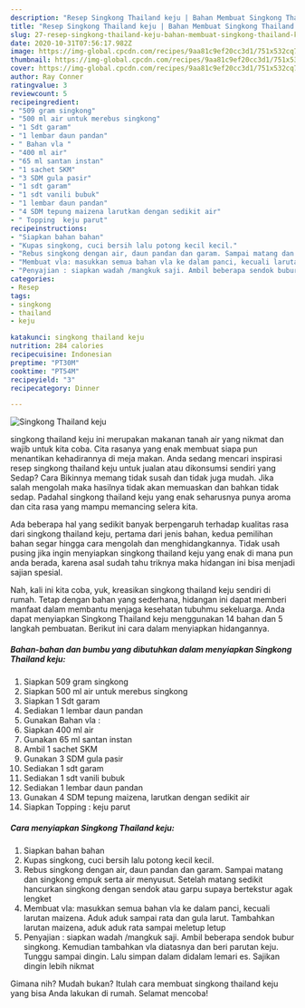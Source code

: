 ```yaml
---
description: "Resep Singkong Thailand keju | Bahan Membuat Singkong Thailand keju Yang Lezat"
title: "Resep Singkong Thailand keju | Bahan Membuat Singkong Thailand keju Yang Lezat"
slug: 27-resep-singkong-thailand-keju-bahan-membuat-singkong-thailand-keju-yang-lezat
date: 2020-10-31T07:56:17.982Z
image: https://img-global.cpcdn.com/recipes/9aa81c9ef20cc3d1/751x532cq70/singkong-thailand-keju-foto-resep-utama.jpg
thumbnail: https://img-global.cpcdn.com/recipes/9aa81c9ef20cc3d1/751x532cq70/singkong-thailand-keju-foto-resep-utama.jpg
cover: https://img-global.cpcdn.com/recipes/9aa81c9ef20cc3d1/751x532cq70/singkong-thailand-keju-foto-resep-utama.jpg
author: Ray Conner
ratingvalue: 3
reviewcount: 5
recipeingredient:
- "509 gram singkong"
- "500 ml air untuk merebus singkong"
- "1 Sdt garam"
- "1 lembar daun pandan"
- " Bahan vla "
- "400 ml air"
- "65 ml santan instan"
- "1 sachet SKM"
- "3 SDM gula pasir"
- "1 sdt garam"
- "1 sdt vanili bubuk"
- "1 lembar daun pandan"
- "4 SDM tepung maizena larutkan dengan sedikit air"
- " Topping  keju parut"
recipeinstructions:
- "Siapkan bahan bahan"
- "Kupas singkong, cuci bersih lalu potong kecil kecil."
- "Rebus singkong dengan air, daun pandan dan garam. Sampai matang dan singkong empuk serta air menyusut. Setelah matang sedikit hancurkan singkong dengan sendok atau garpu supaya bertekstur agak lengket"
- "Membuat vla: masukkan semua bahan vla ke dalam panci, kecuali larutan maizena. Aduk aduk sampai rata dan gula larut. Tambahkan larutan maizena, aduk aduk rata sampai meletup letup"
- "Penyajian : siapkan wadah /mangkuk saji. Ambil beberapa sendok bubur singkong. Kemudian tambahkan vla diatasnya dan beri parutan keju. Tunggu sampai dingin. Lalu simpan dalam didalam lemari es. Sajikan dingin lebih nikmat"
categories:
- Resep
tags:
- singkong
- thailand
- keju

katakunci: singkong thailand keju 
nutrition: 284 calories
recipecuisine: Indonesian
preptime: "PT30M"
cooktime: "PT54M"
recipeyield: "3"
recipecategory: Dinner

---
```



![Singkong Thailand keju](https://img-global.cpcdn.com/recipes/9aa81c9ef20cc3d1/751x532cq70/singkong-thailand-keju-foto-resep-utama.jpg)


singkong thailand keju ini merupakan makanan tanah air yang nikmat dan wajib untuk kita coba. Cita rasanya yang enak membuat siapa pun menantikan kehadirannya di meja makan.
Anda sedang mencari inspirasi resep singkong thailand keju untuk jualan atau dikonsumsi sendiri yang Sedap? Cara Bikinnya memang tidak susah dan tidak juga mudah. Jika salah mengolah maka hasilnya tidak akan memuaskan dan bahkan tidak sedap. Padahal singkong thailand keju yang enak seharusnya punya aroma dan cita rasa yang mampu memancing selera kita.



Ada beberapa hal yang sedikit banyak berpengaruh terhadap kualitas rasa dari singkong thailand keju, pertama dari jenis bahan, kedua pemilihan bahan segar hingga cara mengolah dan menghidangkannya. Tidak usah pusing jika ingin menyiapkan singkong thailand keju yang enak di mana pun anda berada, karena asal sudah tahu triknya maka hidangan ini bisa menjadi sajian spesial.


Nah, kali ini kita coba, yuk, kreasikan singkong thailand keju sendiri di rumah. Tetap dengan bahan yang sederhana, hidangan ini dapat memberi manfaat dalam membantu menjaga kesehatan tubuhmu sekeluarga. Anda dapat menyiapkan Singkong Thailand keju menggunakan 14 bahan dan 5 langkah pembuatan. Berikut ini cara dalam menyiapkan hidangannya.

<!--inarticleads1-->

##### Bahan-bahan dan bumbu yang dibutuhkan dalam menyiapkan Singkong Thailand keju:

1. Siapkan 509 gram singkong
1. Siapkan 500 ml air untuk merebus singkong
1. Siapkan 1 Sdt garam
1. Sediakan 1 lembar daun pandan
1. Gunakan  Bahan vla :
1. Siapkan 400 ml air
1. Gunakan 65 ml santan instan
1. Ambil 1 sachet SKM
1. Gunakan 3 SDM gula pasir
1. Sediakan 1 sdt garam
1. Sediakan 1 sdt vanili bubuk
1. Sediakan 1 lembar daun pandan
1. Gunakan 4 SDM tepung maizena, larutkan dengan sedikit air
1. Siapkan  Topping : keju parut




<!--inarticleads2-->

##### Cara menyiapkan Singkong Thailand keju:

1. Siapkan bahan bahan
1. Kupas singkong, cuci bersih lalu potong kecil kecil.
1. Rebus singkong dengan air, daun pandan dan garam. Sampai matang dan singkong empuk serta air menyusut. Setelah matang sedikit hancurkan singkong dengan sendok atau garpu supaya bertekstur agak lengket
1. Membuat vla: masukkan semua bahan vla ke dalam panci, kecuali larutan maizena. Aduk aduk sampai rata dan gula larut. Tambahkan larutan maizena, aduk aduk rata sampai meletup letup
1. Penyajian : siapkan wadah /mangkuk saji. Ambil beberapa sendok bubur singkong. Kemudian tambahkan vla diatasnya dan beri parutan keju. Tunggu sampai dingin. Lalu simpan dalam didalam lemari es. Sajikan dingin lebih nikmat




Gimana nih? Mudah bukan? Itulah cara membuat singkong thailand keju yang bisa Anda lakukan di rumah. Selamat mencoba!
